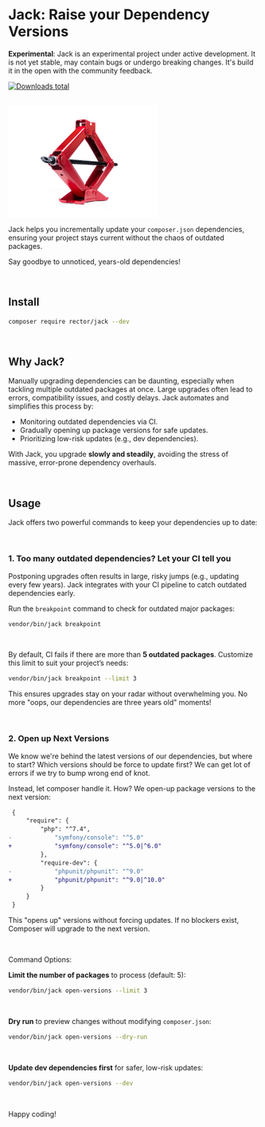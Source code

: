 # Jack: Raise your Dependency Versions

**Experimental**: Jack is an experimental project under active development. It is not yet stable, may contain bugs or undergo breaking changes. It's build it in the open with the community feedback.

[![Downloads total](https://img.shields.io/packagist/dt/rector/jack.svg?style=flat-square)](https://packagist.org/packages/rector/jack/stats)

<br>

<img src="/docs/jack.jpg" alt="Jack" width="300" align="center">

<br>

Jack helps you incrementally update your `composer.json` dependencies, ensuring your project stays current without the chaos of outdated packages.

Say goodbye to unnoticed, years-old dependencies!

<br>

## Install

```bash
composer require rector/jack --dev
```

<br>

## Why Jack?

Manually upgrading dependencies can be daunting, especially when tackling multiple outdated packages at once. Large upgrades often lead to errors, compatibility issues, and costly delays. Jack automates and simplifies this process by:

- Monitoring outdated dependencies via CI.
- Gradually opening up package versions for safe updates.
- Prioritizing low-risk updates (e.g., dev dependencies).

With Jack, you upgrade **slowly and steadily**, avoiding the stress of massive, error-prone dependency overhauls.

<br>

## Usage

Jack offers two powerful commands to keep your dependencies up to date:

<br>

### 1. Too many outdated dependencies? Let your CI tell you

Postponing upgrades often results in large, risky jumps (e.g., updating every few years). Jack integrates with your CI pipeline to catch outdated dependencies early.

Run the `breakpoint` command to check for outdated major packages:

```bash
vendor/bin/jack breakpoint
```

<br>

By default, CI fails if there are more than **5 outdated packages**. Customize this limit to suit your project’s needs:

```bash
vendor/bin/jack breakpoint --limit 3
```

This ensures upgrades stay on your radar without overwhelming you. No more "oops, our dependencies are three years old" moments!

<br>

### 2. Open up Next Versions

We know we're behind the latest versions of our dependencies, but where to start? Which versions should be force to update first? We can get lot of errors if we try to bump wrong end of knot.

Instead, let composer handle it. How? We open-up package versions to the next version:

```diff
 {
     "require": {
         "php": "^7.4",
-            "symfony/console": "^5.0"
+            "symfony/console": "^5.0|^6.0"
         },
         "require-dev": {
-            "phpunit/phpunit": "^9.0"
+            "phpunit/phpunit": "^9.0|^10.0"
         }
     }
 }
```

This "opens up" versions without forcing updates. If no blockers exist, Composer will upgrade to the next version.

<br>

Command Options:

**Limit the number of packages** to process (default: 5):

```bash
vendor/bin/jack open-versions --limit 3
```

<br>

**Dry run** to preview changes without modifying `composer.json`:

```bash
vendor/bin/jack open-versions --dry-run
```

<br>

**Update dev dependencies first** for safer, low-risk updates:

```bash
vendor/bin/jack open-versions --dev
```

<br>

Happy coding!
